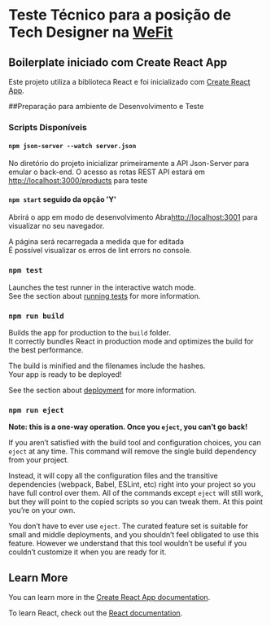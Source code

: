 # Teste Técnico para a posição de Tech Designer na [WeFit](https://wefit.com.br/)

## Boilerplate iniciado com Create React App

Este projeto utiliza a biblioteca React e foi inicializado com [Create React App](https://github.com/facebook/create-react-app).

##Preparação para ambiente de Desenvolvimento e Teste

### Scripts Disponíveis

#### `npm json-server --watch server.json`
No diretório do projeto inicializar primeiramente a API Json-Server para emular o back-end. O acesso as rotas REST API estará em [http://localhost:3000/products](http://localhost:3000/products) para teste


#### `npm start` seguido da opção 'Y'  


Abrirá o app em modo de desenvolvimento
Abra[http://localhost:3001](http://localhost:3001) para visualizar no seu navegador.

A página será recarregada a medida que for editada\
É possível visualizar os erros de  lint errors no console.

### `npm test`

Launches the test runner in the interactive watch mode.\
See the section about [running tests](https://facebook.github.io/create-react-app/docs/running-tests) for more information.

### `npm run build`

Builds the app for production to the `build` folder.\
It correctly bundles React in production mode and optimizes the build for the best performance.

The build is minified and the filenames include the hashes.\
Your app is ready to be deployed!

See the section about [deployment](https://facebook.github.io/create-react-app/docs/deployment) for more information.

### `npm run eject`

**Note: this is a one-way operation. Once you `eject`, you can’t go back!**

If you aren’t satisfied with the build tool and configuration choices, you can `eject` at any time. This command will remove the single build dependency from your project.

Instead, it will copy all the configuration files and the transitive dependencies (webpack, Babel, ESLint, etc) right into your project so you have full control over them. All of the commands except `eject` will still work, but they will point to the copied scripts so you can tweak them. At this point you’re on your own.

You don’t have to ever use `eject`. The curated feature set is suitable for small and middle deployments, and you shouldn’t feel obligated to use this feature. However we understand that this tool wouldn’t be useful if you couldn’t customize it when you are ready for it.

## Learn More

You can learn more in the [Create React App documentation](https://facebook.github.io/create-react-app/docs/getting-started).

To learn React, check out the [React documentation](https://reactjs.org/).
